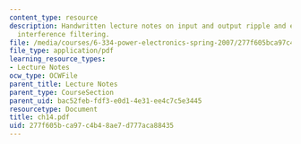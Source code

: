 ```yaml
---
content_type: resource
description: Handwritten lecture notes on input and output ripple and electromagnetic
  interference filtering.
file: /media/courses/6-334-power-electronics-spring-2007/277f605bca97c4b48ae7d777aca88435_ch14.pdf
file_type: application/pdf
learning_resource_types:
- Lecture Notes
ocw_type: OCWFile
parent_title: Lecture Notes
parent_type: CourseSection
parent_uid: bac52feb-fdf3-e0d1-4e31-ee4c7c5e3445
resourcetype: Document
title: ch14.pdf
uid: 277f605b-ca97-c4b4-8ae7-d777aca88435
---
```

